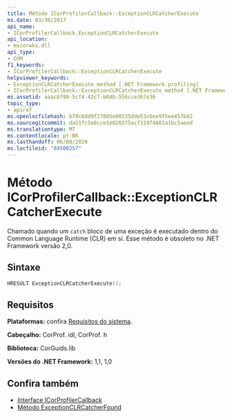 ```yaml
---
title: Método ICorProfilerCallback::ExceptionCLRCatcherExecute
ms.date: 03/30/2017
api_name:
- ICorProfilerCallback.ExceptionCLRCatcherExecute
api_location:
- mscorwks.dll
api_type:
- COM
f1_keywords:
- ICorProfilerCallback::ExceptionCLRCatcherExecute
helpviewer_keywords:
- ExceptionCLRCatcherExecute method [.NET Framework profiling]
- ICorProfilerCallback::ExceptionCLRCatcherExecute method [.NET Framework profiling]
ms.assetid: aaac8f98-5cf4-42c7-b04b-556cce367e36
topic_type:
- apiref
ms.openlocfilehash: b79c8dd9f27805e00535dde53c6ee9f5ee457b42
ms.sourcegitcommit: da21fc5a8cce1e028575acf31974681a1bc5aeed
ms.translationtype: MT
ms.contentlocale: pt-BR
ms.lasthandoff: 06/08/2020
ms.locfileid: "84500257"
---
```

# <a name="icorprofilercallbackexceptionclrcatcherexecute-method"></a>Método ICorProfilerCallback::ExceptionCLRCatcherExecute
Chamado quando um `catch` bloco de uma exceção é executado dentro do Common Language Runtime (CLR) em si. Esse método é obsoleto no .NET Framework versão 2,0.  
  
## <a name="syntax"></a>Sintaxe  
  
```cpp  
HRESULT ExceptionCLRCatcherExecute();  
```  
  
## <a name="requirements"></a>Requisitos  
 **Plataformas:** confira [Requisitos do sistema](../../get-started/system-requirements.md).  
  
 **Cabeçalho:** CorProf. idl, CorProf. h  
  
 **Biblioteca:** CorGuids.lib  
  
 **Versões do .NET Framework:** 1,1, 1,0  
  
## <a name="see-also"></a>Confira também

- [Interface ICorProfilerCallback](icorprofilercallback-interface.md)
- [Método ExceptionCLRCatcherFound](icorprofilercallback-exceptionclrcatcherfound-method.md)
